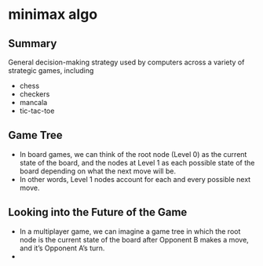 # minimax algo
## Summary
General decision-making strategy used by computers across a variety of strategic games, including 
- chess
- checkers
- mancala
- tic-tac-toe
## Game Tree
- In board games, we can think of the root node (Level 0) as the current state of the board, and the nodes at Level 1 as each possible state of the board depending on what the next move will be.
- In other words, Level 1 nodes account for each and every possible next move.
## Looking into the Future of the Game
- In a multiplayer game, we can imagine a game tree in which the root node is the current state of the board after Opponent B makes a move, and it’s Opponent A’s turn. 
- 